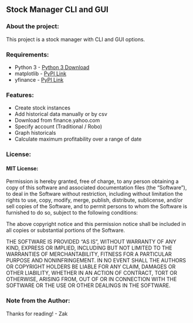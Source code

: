 ## Stock Manager CLI and GUI

### About the project:
This project is a stock manager with CLI and GUI options.

###  Requirements:
<ul>
    <li>Python 3 - <a href="https://www.python.org/downloads/">Python 3 Download</a></li>
    <li>matplotlib - <a href="https://pypi.org/project/matplotlib/">PyPI Link</a></li>
    <li>yfinance - <a href="https://pypi.org/project/yfinance/">PyPI Link</a></li>
</ul>

### Features:
<ul>
	<li>Create stock instances</li>
	<li>Add historical data manually or by csv</li>
	<li>Download from finance.yahoo.com</li>
	<li>Specify account (Traditional / Robo)</li>
	<li>Graph historicals</li>
	<li>Calculate maximum profitability over a range of date</li>
</ul>


### License:

#### MIT License:
Permission is hereby granted, free of charge, to any person obtaining a copy of this software and associated documentation files (the “Software”), to deal in the Software without restriction, including without limitation the rights to use, copy, modify, merge, publish, distribute, sublicense, and/or sell copies of the Software, and to permit persons to whom the Software is furnished to do so, subject to the following conditions:

The above copyright notice and this permission notice shall be included in all copies or substantial portions of the Software.

THE SOFTWARE IS PROVIDED “AS IS”, WITHOUT WARRANTY OF ANY KIND, EXPRESS OR IMPLIED, INCLUDING BUT NOT LIMITED TO THE WARRANTIES OF MERCHANTABILITY, FITNESS FOR A PARTICULAR PURPOSE AND NONINFRINGEMENT. IN NO EVENT SHALL THE AUTHORS OR COPYRIGHT HOLDERS BE LIABLE FOR ANY CLAIM, DAMAGES OR OTHER LIABILITY, WHETHER IN AN ACTION OF CONTRACT, TORT OR OTHERWISE, ARISING FROM, OUT OF OR IN CONNECTION WITH THE SOFTWARE OR THE USE OR OTHER DEALINGS IN THE SOFTWARE.

### Note from the Author:
Thanks for reading! - Zak